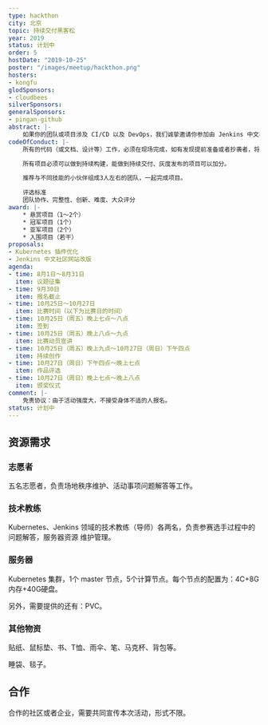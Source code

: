 ```yaml
---
type: hackthon
city: 北京
topic: 持续交付黑客松
year: 2019
status: 计划中
order: 5
hostDate: "2019-10-25"
poster: "/images/meetup/hackthon.png"
hosters:
- kongfu
glodSponsors:
- cloudbees
silverSponsors:
generalSponsors:
- pingan-github
abstract: |-
    如果你的团队或项目涉及 CI/CD 以及 DevOps，我们诚挚邀请你参加由 Jenkins 中文社区发起的以 DevOps 为主题的黑客松编程比赛，我们的口号是 Everything as Code（一切皆代码）。该活动为当下金融、能源、政务、交通等场景面临的 IT 挑战提出解决方案，我们希望本次赛事期间您也能够收获业内同行间最有价值的碰撞成果。
codeOfConduct: |-
    所有的代码（或文档、设计等）工作，必须在现场完成，如有发现提前准备或者抄袭者，将会被取消当年以及次年的比赛资格。

    所有项目必须可以做到持续构建，能做到持续交付、灰度发布的项目可以加分。

    推荐与不同技能的小伙伴组成3人左右的团队，一起完成项目。

    评选标准
    团队协作、完整性、创新、难度、大众评分
award: |-
    * 悬赏项目（1～2个）
    * 冠军项目（1个）
    * 亚军项目（2个）
    * 入围项目（若干）
proposals:
- Kubernetes 插件优化
- Jenkins 中文社区网站改版
agenda:
- time: 8月1日～8月31日
  item: 议题征集
- time: 9月30日
  item: 报名截止
- time: 10月25日～10月27日
  item: 比赛时间（以下为比赛日的时间）
- time: 10月25日（周五）晚上七点～八点
  item: 签到
- time: 10月25日（周五）晚上八点～九点
  item: 比赛动员宣讲
- time: 10月25日（周五）晚上九点～10月27日（周日）下午四点
  item: 持续创作
- time: 10月27日（周日）下午四点～晚上七点
  item: 作品评选
- time: 10月27日（周日）晚上七点～晚上八点
  item: 颁奖仪式
comment: |-
    免责协议：由于活动强度大，不接受身体不适的人报名。
status: 计划中
---
```


## 资源需求

### 志愿者
五名志愿者，负责场地秩序维护、活动事项问题解答等工作。

### 技术教练
Kubernetes、Jenkins 领域的技术教练（导师）各两名，负责参赛选手过程中的问题解答，服务器资源
维护管理。

### 服务器
Kubernetes 集群，1个 master 节点，5个计算节点。每个节点的配置为：4C+8G内存+40G硬盘。

另外，需要提供的还有：PVC。

### 其他物资
贴纸、鼠标垫、书、T恤、雨伞、笔、马克杯、背包等。

睡袋、毯子。

## 合作
合作的社区或者企业，需要共同宣传本次活动，形式不限。
